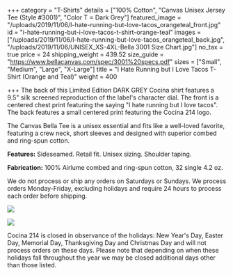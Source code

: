 +++
category = "T-Shirts"
details = ["100% Cotton", "Canvas Unisex Jersey Tee (Style #3001)", "Color T = Dark Grey"]
featured_image = "/uploads/2019/11/06/I-hate-running-but-love-tacos_orangeteal_front.jpg"
id = "i-hate-running-but-i-love-tacos-t-shirt-orange-teal"
images = ["/uploads/2019/11/06/I-hate-running-but-love-tacos_orangeteal_back.jpg", "/uploads/2019/11/06/UNISEX_XS-4XL-Bella 3001 Size Chart.jpg"]
no_tax = true
price = 24
shipping_weight = 439.52
size_guide = "https://www.bellacanvas.com/spec/3001%20specs.pdf"
sizes = ["Small", "Medium", "Large", "X-Large"]
title = "I Hate Running but I Love Tacos T-Shirt (Orange and Teal)"
weight = 400

+++
The back of this Limited Edition DARK GREY Cocina shirt features a 9.5" silk screened reproduction of the label's character dial. The front is a centered chest print featuring the saying "I hate running but I love tacos". The back features a small centered print featuring the Cocina 214 logo.

The Canvas Bella Tee is a unisex essential and fits like a well-loved favorite, featuring a crew neck, short sleeves and designed with superior combed and ring-spun cotton.

**Features:** Sideseamed. Retail fit. Unisex sizing. Shoulder taping.

**Fabrication:** 100% Airlume combed and ring-spun cotton, 32 single 4.2 oz.

We do not process or ship any orders on Saturdays or Sundays. We process orders Monday-Friday, excluding holidays and require 24 hours to process each order before shipping.

![](/uploads/2019/11/06/I-hate-running-but-love-tacos_orangeteal_front.jpg)

![](/uploads/2019/11/06/I-hate-running-but-love-tacos_orangeteal_back.jpg)

Cocina 214 is closed in observance of the holidays: New Year's Day, Easter Day, Memorial Day, Thanksgiving Day and Christmas Day and will not process orders on these days. Please note that depending on when these holidays fall throughout the year we may be closed additional days other than those listed.